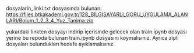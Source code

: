 dosyalarin_linki.txt dosyasında bulunan:
https://files.btkakademi.gov.tr/128_BILGISAYARLI_GORU_UYGULAMA_ALANLARI/Bolum_1_2_3_4_Yuz_Tanima.zip

yukardaki linkten dosyayı indirip içerisinde gelecek olan train.ipynb dosyası yerine bu repoda bulunan train.ipynb dosyasını koymalısınız.
Ayrıca zipli dosyaları bulundukları hedefe ayıklamalısınız.
